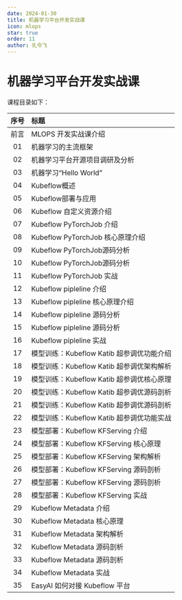 ```yaml
---
date: 2024-01-30
title: 机器学习平台开发实战课
icon: mlops
star: true
order: 11
author: 孔令飞
---
```


# 机器学习平台开发实战课

课程目录如下：

|序号|标题|
|:----:|:----|
|前言|MLOPS 开发实战课介绍|
|01|机器学习的主流框架|
|02|机器学习平台开源项目调研及分析|
|03|机器学习“Hello World”|
|04|Kubeflow概述|
|05|Kubeflow部署与应用|
|06|Kubeflow 自定义资源介绍|
|07|Kubeflow PyTorchJob 介绍|
|08|Kubeflow PyTorchJob 核心原理介绍|
|09|Kubeflow PyTorchJob源码分析|
|10|Kubeflow PyTorchJob源码分析|
|11|Kubeflow PyTorchJob 实战|
|12|Kubeflow pipleline 介绍|
|13|Kubeflow pipleline 核心原理介绍|
|14|Kubeflow pipleline 源码分析|
|15|Kubeflow pipleline 源码分析|
|16|Kubeflow pipleline 实战|
|17|模型训练：Kubeflow Katib 超参调优功能介绍|
|18|模型训练：Kubeflow Katib 超参调优架构解析|
|19|模型训练：Kubeflow Katib 超参调优核心原理|
|20|模型训练：Kubeflow Katib 超参调优源码剖析|
|21|模型训练：Kubeflow Katib 超参调优源码剖析|
|22|模型训练：Kubeflow Katib 超参调优功能实战|
|23|模型部署：Kubeflow KFServing 介绍|
|24|模型部署：Kubeflow KFServing 核心原理|
|25|模型部署：Kubeflow KFServing 架构解析|
|26|模型部署：Kubeflow KFServing 源码剖析|
|27|模型部署：Kubeflow KFServing 源码剖析|
|28|模型部署：Kubeflow KFServing 实战|
|29|Kubeflow Metadata 介绍|
|30|Kubeflow Metadata 核心原理|
|31|Kubeflow Metadata 架构解析|
|32|Kubeflow Metadata 源码剖析|
|33|Kubeflow Metadata 源码剖析|
|34|Kubeflow Metadata 实战|
|35|EasyAI 如何对接 Kubeflow 平台|
